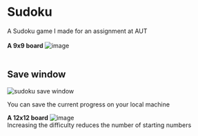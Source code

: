 # Sudoku
 
A Sudoku game I made for an assignment at AUT<br>
<br>
<b>A 9x9 board</b>
![image](https://user-images.githubusercontent.com/12677108/118416829-9c4ddc80-b705-11eb-9051-70adfbf52ac0.png)
<br><br>

<h2>Save window</h2>

![sudoku save window](https://user-images.githubusercontent.com/12677108/120161647-a9151900-c24b-11eb-9118-c23adf1094bf.png)


You can save the current progress on your local machine<br>


<b>A 12x12 board</b>
![image](https://user-images.githubusercontent.com/12677108/118417174-f56a4000-b706-11eb-9a80-eff00352be62.png)
<br> Increasing the difficulty reduces the number of starting numbers
